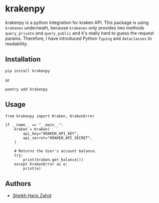 # krakenpy

krakenpy is a python integration for kraken API. This package is using `krakenex` underneath, because `krakenex` only provides two methods `query_private` and `query_public` and it's really hard to guess the request params. Therefore, I have introduced Python `Typing` and `dataclasses` to readability.

## Installation

```
pip install krakenpy
```

or

```
poetry add krakenpy
```

## Usage

```
from krakenpy import Kraken, KrakenError

if __name__ == "__main__":
    kraken = Kraken(
        api_key="KRAKEN_API_KEY",
        api_secret="KRAKEN_API_SECRET",
    )

    # Returns the User's account balance.
    try:
        print(kraken.get_balance())
    except KrakenError as e:
        print(e)

```

## Authors

- [Sheikh Haris Zahid](https://github.com/sheikhharis50)
